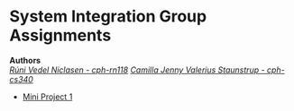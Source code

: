 # System Integration Group Assignments
**Authors**  
_[Rúni Vedel Niclasen - cph-rn118](https://github.com/Runi-VN)_
_[Camilla Jenny Valerius Staunstrup - cph-cs340](https://github.com/Castau)_

- [Mini Project 1](https://github.com/Hold-Krykke-BA/System_Integration/tree/main/MiniProject1_)
